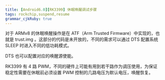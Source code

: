 ```yaml
---
title: [Android6.0][RK3399] 休眠唤醒调试步骤
tags: rockchip,suspend,resume
grammar_cjkRuby: true
---
```


对于 ARMv8 的休眠唤醒操作是在 ATF（Arm Trusted Firmware）中实现的，也就是 trust.img 。这部分的代码是未开放的，不同的需求可以通过 DTS 配置系统 SLEEP 时进入不同的低功耗模式。

DTS 也可以配置对应的唤醒源使能。

RK3399 有 4 路 PWM，不同的硬件上可能有用到若干路作为调压使用，为保证稳定性需要在休眠前必须设置 PWM 控制的几路电压为默认电压，唤醒恢复。

